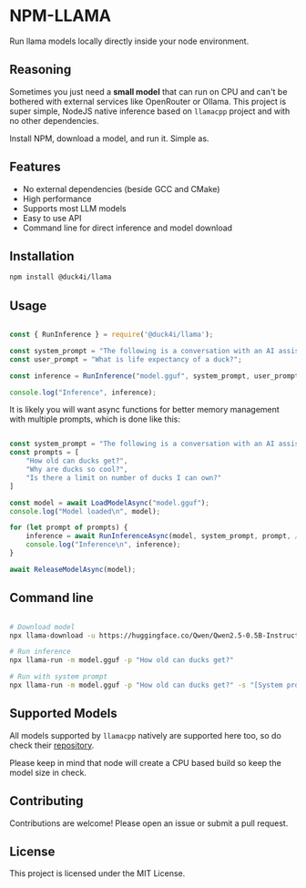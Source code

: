 # NPM-LLAMA

Run llama models locally directly inside your node environment. 

## Reasoning 

Sometimes you just need a **small model** that can run on CPU and can't be bothered with external services like OpenRouter or Ollama. This project is super simple, NodeJS native inference based on `llamacpp` project and with no other dependencies.

Install NPM, download a model, and run it. Simple as.

## Features

- No external dependencies (beside GCC and CMake)
- High performance
- Supports most LLM models
- Easy to use API
- Command line for direct inference and model download

## Installation

```sh
npm install @duck4i/llama
```

## Usage

```javascript

const { RunInference } = require('@duck4i/llama');

const system_prompt = "The following is a conversation with an AI assistant. The assistant is helpful, creative, clever, and very friendly.";
const user_prompt = "What is life expectancy of a duck?";

const inference = RunInference("model.gguf", system_prompt, user_prompt);

console.log("Inference", inference);

```

It is likely you will want async functions for better memory management with multiple prompts, which is done like this:

```javascript

const system_prompt = "The following is a conversation with an AI assistant. The assistant is helpful, creative, clever, and very friendly.";
const prompts = [
    "How old can ducks get?",
    "Why are ducks so cool?",
    "Is there a limit on number of ducks I can own?"
]

const model = await LoadModelAsync("model.gguf");
console.log("Model loaded\n", model);

for (let prompt of prompts) {
    inference = await RunInferenceAsync(model, system_prompt, prompt, /*optional*/ 1024);
    console.log("Inference\n", inference);
}

await ReleaseModelAsync(model);

```

## Command line 

```bash

# Download model
npx llama-download -u https://huggingface.co/Qwen/Qwen2.5-0.5B-Instruct-GGUF/resolve/main/qwen2.5-0.5b-instruct-fp16.gguf?download=true -p model.gguf

# Run inference
npx llama-run -m model.gguf -p "How old can ducks get?"

# Run with system prompt
npx llama-run -m model.gguf -p "How old can ducks get?" -s "[System prompt...]"

```

## Supported Models

All models supported by `llamacpp` natively are supported here too, so do check their [repository](https://github.com/ggerganov/llama.cpp).

Please keep in mind that node will create a CPU based build so keep the model size in check.

## Contributing

Contributions are welcome! Please open an issue or submit a pull request.

## License

This project is licensed under the MIT License.